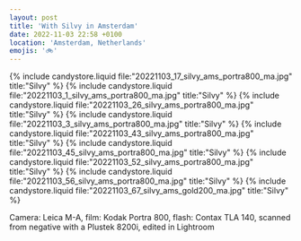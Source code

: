 ```yaml
---
layout: post
title: 'With Silvy in Amsterdam'
date: 2022-11-03 22:58 +0100
location: 'Amsterdam, Netherlands'
emojis: '🚲'
---
```


{% include candystore.liquid file:"20221103_17_silvy_ams_portra800_ma.jpg" title:"Silvy" %}
{% include candystore.liquid file:"20221103_1_silvy_ams_portra800_ma.jpg" title:"Silvy" %}
{% include candystore.liquid file:"20221103_26_silvy_ams_portra800_ma.jpg" title:"Silvy" %}
{% include candystore.liquid file:"20221103_3_silvy_ams_portra800_ma.jpg" title:"Silvy" %}
{% include candystore.liquid file:"20221103_43_silvy_ams_portra800_ma.jpg" title:"Silvy" %}
{% include candystore.liquid file:"20221103_45_silvy_ams_portra800_ma.jpg" title:"Silvy" %}
{% include candystore.liquid file:"20221103_52_silvy_ams_portra800_ma.jpg" title:"Silvy" %}
{% include candystore.liquid file:"20221103_56_silvy_ams_portra800_ma.jpg" title:"Silvy" %}
{% include candystore.liquid file:"20221103_67_silvy_ams_gold200_ma.jpg" title:"Silvy" %}

Camera: Leica M-A, film: Kodak Portra 800, flash: Contax TLA 140, scanned from negative with a Plustek 8200i, edited in Lightroom